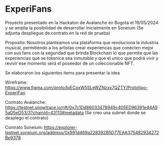 # ExperiFans
Proyecto presentado en la Hackaton de Avalanche en Bogota el 19/05/2024 y se amplia la posibilidad de desarrollar inicialmente en Soneium (Se adjunta despliegue de contrato en la red de prueba)

Proposito: Nosotros planteamos una plataforma que revoluciona la industria musical, permitiendo a los artistas crear experiencas que conecten mejor con sus fans con la seguridad que brinda Blockchain lo que permite que las experiencias que se tokenice sea inmutable y que el unico que podrá vivir y revivir ese momento será el poseedor de un coleccionable NFT.

Se elaboraron los siguientes items para presentar la idea  

Wireframe: https://www.figma.com/proto/biECoxW5SLeWZNzxx7QZTY/Prototipo-ExperiFan  

Contrato Avalanche: https://testnet.snowtrace.io/nft/0x7c1Dd86033478949c405ED96391e44A95aD5eD53/3?chainId=43113#metadata (Se creo una subnet donde se desplego el contrato)  

Contrato Soneium: https://explorer-testnet.soneium.org/address/0x991d469a228392B5D77EAA375482934272Be9378  

